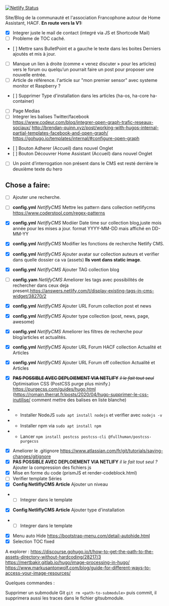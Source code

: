 [![Netlify Status](https://api.netlify.com/api/v1/badges/9e92335a-6184-4519-b29d-4869dc8408ec/deploy-status)](https://app.netlify.com/sites/hacf/deploys)

Site/Blog de la communauté et l'association Francophone autour de Home Assistant,  HACF.
**__En route vers la V1:__**
* [X] Integrer juste le mail de contact (integré via JS et Shortcode Mail)
* [ ] Probleme de TOC caché.
* [ ] Mettre sans BulletPoint et a gauche le texte dans les boites Derniers ajoutés et mis à jour.
* [ ] Manque un lien à droite (comme « venez discuter » pour les articles) vers le forum ou quelqu’un pourrait faire un post pour proposer une nouvelle entrée.
* [ ] Article de référence. l'article sur "mon premier sensor" avec systeme monitor et Raspberry ?
* [ ] Supprimer Type d'installation dans les articles (ha-os, ha-core ha-container)
* [ ] Page Medias
* [ ] Integrer les balises Twitter/facebook
https://www.codeur.com/blog/integrer-open-graph-trafic-reseaux-sociaux/
http://brendan-quinn.xyz/post/working-with-hugos-internal-partial-templates-facebook-and-open-graph/
https://gohugo.io/templates/internal/#configure-open-graph
* [ ] Bouton Adherer (Accueil) dans nouvel Onglet
* [ ] Bouton Découvrer Home Assistant (Accueil) dans nouvel Onglet
* [ ] Un point d’interrogation non présent dans le CMS est resté derrière le deuxième texte du hero


## Chose a faire:
* [ ] Ajouter une recherche.
* [ ] **config.yml** *NetiflyCMS* Mettre les pattern dans collection netlifycms https://www.coderstool.com/regex-patterns
* [X] **config.yml** *NetiflyCMS* Modiier Date time sur collection blog,juste mois année pour les mises a jour. format YYYY-MM-DD mais affiché en DD-MM-YY
* [X] **config.yml** *NetiflyCMS* Modifier les fonctions de recherche Netlify CMS.
* [X] **config.yml** *NetiflyCMS* Ajouter avatar sur collection auteurs et verifier dans quelle dossier ca va (assets) **Ils vont dans static image**.
* [X] **config.yml** *NetiflyCMS* Ajouter TAG collection blog
* [ ] **config.yam** *NetlifyCMS* Ameliorer les tags avec possibilités de rechercher dans ceux deja present.https://answers.netlify.com/t/display-existing-tags-in-cms-widget/38270/2
* [X] **config.yml** *NetiflyCMS* Ajouter URL Forum collection post et news
* [X] **config.yml** *NetiflyCMS* Ajouter type collection (post, news, page, awesome)
* [x] **config.yml** *NetiflyCMS* Ameliorer les filtres de recherche pour blog/articles et actualités.

* [X] **config.yml** *NetiflyCMS* Ajouter URL Forum HACF collection Actualité et Articles
* [X] **config.yml** *NetiflyCMS* Ajouter URL Forum off collection Actualité et Articles

* [X] **~~PAS POSSIBLE AVEC DEPLOIEMENT VIA NETLIFY~~** *~~il le fait tout seul~~* Optimisation CSS (PostCSS purge plus minify.) https://purgecss.com/guides/hugo.html (https://romain.therrat.fr/posts/2020/04/hugo-supprimer-le-css-inutilise/ comment mettre des balises en liste blanche)
* * Installer NodeJS `sudo apt install nodejs` et verifier avec `nodejs -v`
* * Installer npm via `sudo apt install npm`
* * Lancer `npm install postcss postcss-cli @fullhuman/postcss-purgecss`


* [X] Ameliorer le .gitignore https://www.atlassian.com/fr/git/tutorials/saving-changes/gitignore
* [X] **PAS POSSIBLE AVEC DEPLOIEMENT VIA NETLIFY** *il le fait tout seul ?* Ajouter la compression des fichiers js
* [X] Mise en forme du code (prismJS et render-codeblock.html)
* [ ] Verifier template Séries
* [X] **Config NetliflyCMS Article** Ajouter un niveau
* * [ ] Integrer dans le template
* [X] **Config NetliflyCMS Article** Ajouter type d'installation
* * [ ] Integrer dans le template

* [X] Menu auto Hide https://bootstrap-menu.com/detail-autohide.html
* [X] Selection TOC fixed

A explorer :
https://discourse.gohugo.io/t/how-to-get-the-path-to-the-assets-directory-without-hardcoding/28217/3
https://mertbakir.gitlab.io/hugo/image-processing-in-hugo/
https://www.markusantonwolf.com/blog/guide-for-different-ways-to-access-your-image-resources/


Quelques commandes :

Supprimer un submodule Git `git rm <path-to-submodule>` puis commit, il supprimera aussi les traces dans le fichier gitsubmodule.